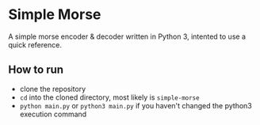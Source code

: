 # Simple Morse
A simple morse encoder & decoder written in Python 3, intented to use a quick reference.
## How to run
- clone the repository
- `cd` into the cloned directory, most likely is `simple-morse`
- `python main.py` or `python3 main.py` if you haven't changed the python3 execution command